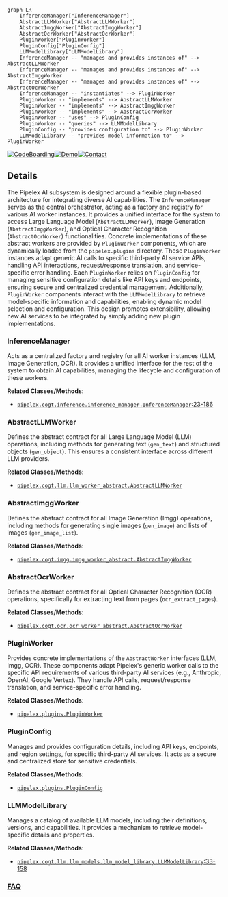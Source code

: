 ```mermaid
graph LR
    InferenceManager["InferenceManager"]
    AbstractLLMWorker["AbstractLLMWorker"]
    AbstractImggWorker["AbstractImggWorker"]
    AbstractOcrWorker["AbstractOcrWorker"]
    PluginWorker["PluginWorker"]
    PluginConfig["PluginConfig"]
    LLMModelLibrary["LLMModelLibrary"]
    InferenceManager -- "manages and provides instances of" --> AbstractLLMWorker
    InferenceManager -- "manages and provides instances of" --> AbstractImggWorker
    InferenceManager -- "manages and provides instances of" --> AbstractOcrWorker
    InferenceManager -- "instantiates" --> PluginWorker
    PluginWorker -- "implements" --> AbstractLLMWorker
    PluginWorker -- "implements" --> AbstractImggWorker
    PluginWorker -- "implements" --> AbstractOcrWorker
    PluginWorker -- "uses" --> PluginConfig
    PluginWorker -- "queries" --> LLMModelLibrary
    PluginConfig -- "provides configuration to" --> PluginWorker
    LLMModelLibrary -- "provides model information to" --> PluginWorker
```

[![CodeBoarding](https://img.shields.io/badge/Generated%20by-CodeBoarding-9cf?style=flat-square)](https://github.com/CodeBoarding/CodeBoarding)[![Demo](https://img.shields.io/badge/Try%20our-Demo-blue?style=flat-square)](https://www.codeboarding.org/diagrams)[![Contact](https://img.shields.io/badge/Contact%20us%20-%20contact@codeboarding.org-lightgrey?style=flat-square)](mailto:contact@codeboarding.org)

## Details

The Pipelex AI subsystem is designed around a flexible plugin-based architecture for integrating diverse AI capabilities. The `InferenceManager` serves as the central orchestrator, acting as a factory and registry for various AI worker instances. It provides a unified interface for the system to access Large Language Model (`AbstractLLMWorker`), Image Generation (`AbstractImggWorker`), and Optical Character Recognition (`AbstractOcrWorker`) functionalities. Concrete implementations of these abstract workers are provided by `PluginWorker` components, which are dynamically loaded from the `pipelex.plugins` directory. These `PluginWorker` instances adapt generic AI calls to specific third-party AI service APIs, handling API interactions, request/response translation, and service-specific error handling. Each `PluginWorker` relies on `PluginConfig` for managing sensitive configuration details like API keys and endpoints, ensuring secure and centralized credential management. Additionally, `PluginWorker` components interact with the `LLMModelLibrary` to retrieve model-specific information and capabilities, enabling dynamic model selection and configuration. This design promotes extensibility, allowing new AI services to be integrated by simply adding new plugin implementations.

### InferenceManager
Acts as a centralized factory and registry for all AI worker instances (LLM, Image Generation, OCR). It provides a unified interface for the rest of the system to obtain AI capabilities, managing the lifecycle and configuration of these workers.


**Related Classes/Methods**:

- <a href="https://github.com/Pipelex/pipelex/blob/main/pipelex/cogt/inference/inference_manager.py#L23-L186" target="_blank" rel="noopener noreferrer">`pipelex.cogt.inference.inference_manager.InferenceManager`:23-186</a>


### AbstractLLMWorker
Defines the abstract contract for all Large Language Model (LLM) operations, including methods for generating text (`gen_text`) and structured objects (`gen_object`). This ensures a consistent interface across different LLM providers.


**Related Classes/Methods**:

- <a href="https://github.com/Pipelex/pipelex/blob/main/pipelex/cogt/llm/llm_worker_abstract.py" target="_blank" rel="noopener noreferrer">`pipelex.cogt.llm.llm_worker_abstract.AbstractLLMWorker`</a>


### AbstractImggWorker
Defines the abstract contract for all Image Generation (Imgg) operations, including methods for generating single images (`gen_image`) and lists of images (`gen_image_list`).


**Related Classes/Methods**:

- <a href="https://github.com/Pipelex/pipelex/blob/main/pipelex/cogt/imgg/imgg_worker_abstract.py" target="_blank" rel="noopener noreferrer">`pipelex.cogt.imgg.imgg_worker_abstract.AbstractImggWorker`</a>


### AbstractOcrWorker
Defines the abstract contract for all Optical Character Recognition (OCR) operations, specifically for extracting text from pages (`ocr_extract_pages`).


**Related Classes/Methods**:

- <a href="https://github.com/Pipelex/pipelex/blob/main/pipelex/cogt/ocr/ocr_worker_abstract.py" target="_blank" rel="noopener noreferrer">`pipelex.cogt.ocr.ocr_worker_abstract.AbstractOcrWorker`</a>


### PluginWorker
Provides concrete implementations of the `AbstractWorker` interfaces (LLM, Imgg, OCR). These components adapt Pipelex's generic worker calls to the specific API requirements of various third-party AI services (e.g., Anthropic, OpenAI, Google Vertex). They handle API calls, request/response translation, and service-specific error handling.


**Related Classes/Methods**:

- <a href="https://github.com/Pipelex/pipelex/blob/main/pipelex/plugins" target="_blank" rel="noopener noreferrer">`pipelex.plugins.PluginWorker`</a>


### PluginConfig
Manages and provides configuration details, including API keys, endpoints, and region settings, for specific third-party AI services. It acts as a secure and centralized store for sensitive credentials.


**Related Classes/Methods**:

- <a href="https://github.com/Pipelex/pipelex/blob/main/pipelex/plugins" target="_blank" rel="noopener noreferrer">`pipelex.plugins.PluginConfig`</a>


### LLMModelLibrary
Manages a catalog of available LLM models, including their definitions, versions, and capabilities. It provides a mechanism to retrieve model-specific details and properties.


**Related Classes/Methods**:

- <a href="https://github.com/Pipelex/pipelex/blob/main/pipelex/cogt/llm/llm_models/llm_model_library.py#L33-L158" target="_blank" rel="noopener noreferrer">`pipelex.cogt.llm.llm_models.llm_model_library.LLMModelLibrary`:33-158</a>




### [FAQ](https://github.com/CodeBoarding/GeneratedOnBoardings/tree/main?tab=readme-ov-file#faq)
